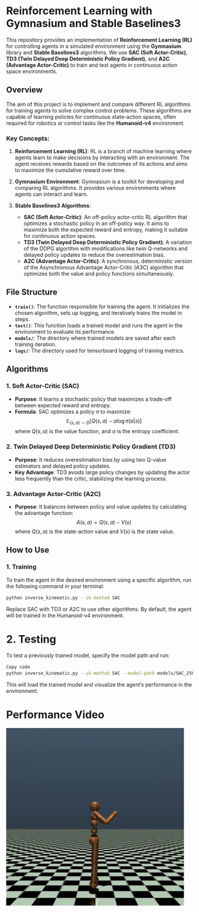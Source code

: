 # Reinforcement Learning with Gymnasium and Stable Baselines3

This repository provides an implementation of **Reinforcement Learning (RL)** for controlling agents in a simulated environment using the **Gymnasium** library and **Stable Baselines3** algorithms. We use **SAC (Soft Actor-Critic)**, **TD3 (Twin Delayed Deep Deterministic Policy Gradient)**, and **A2C (Advantage Actor-Critic)** to train and test agents in continuous action space environments.

## Overview

The aim of this project is to implement and compare different RL algorithms for training agents to solve complex control problems. These algorithms are capable of learning policies for continuous state-action spaces, often required for robotics or control tasks like the **Humanoid-v4** environment.

### Key Concepts:

1. **Reinforcement Learning (RL)**: RL is a branch of machine learning where agents learn to make decisions by interacting with an environment. The agent receives rewards based on the outcomes of its actions and aims to maximize the cumulative reward over time.

2. **Gymnasium Environment**: Gymnasium is a toolkit for developing and comparing RL algorithms. It provides various environments where agents can interact and learn.

3. **Stable Baselines3 Algorithms**:
   - **SAC (Soft Actor-Critic)**: An off-policy actor-critic RL algorithm that optimizes a stochastic policy in an off-policy way. It aims to maximize both the expected reward and entropy, making it suitable for continuous action spaces.
   - **TD3 (Twin Delayed Deep Deterministic Policy Gradient)**: A variation of the DDPG algorithm with modifications like twin Q-networks and delayed policy updates to reduce the overestimation bias.
   - **A2C (Advantage Actor-Critic)**: A synchronous, deterministic version of the Asynchronous Advantage Actor-Critic (A3C) algorithm that optimizes both the value and policy functions simultaneously.

## File Structure

- **`train()`**: The function responsible for training the agent. It initializes the chosen algorithm, sets up logging, and iteratively trains the model in steps.
- **`test()`**: This function loads a trained model and runs the agent in the environment to evaluate its performance.
- **`models/`**: The directory where trained models are saved after each training iteration.
- **`logs/`**: The directory used for tensorboard logging of training metrics.

## Algorithms

### 1. **Soft Actor-Critic (SAC)**
- **Purpose**: It learns a stochastic policy that maximizes a trade-off between expected reward and entropy.
- **Formula**: SAC optimizes a policy $\pi$ to maximize:
  $$
  \mathbb{E}_{(s, a) \sim D} \left[ Q(s,a) - \alpha \log \pi(a|s) \right]
  $$
  where $Q(s,a)$ is the value function, and $\alpha$ is the entropy coefficient.

### 2. **Twin Delayed Deep Deterministic Policy Gradient (TD3)**
- **Purpose**: It reduces overestimation bias by using two Q-value estimators and delayed policy updates.
- **Key Advantage**: TD3 avoids large policy changes by updating the actor less frequently than the critic, stabilizing the learning process.

### 3. **Advantage Actor-Critic (A2C)**
- **Purpose**: It balances between policy and value updates by calculating the advantage function:
  $$
  A(s, a) = Q(s, a) - V(s)
  $$
  where $Q(s, a)$ is the state-action value and $V(s)$ is the state value.

## How to Use

### 1. Training

To train the agent in the desired environment using a specific algorithm, run the following command in your terminal:

```bash
python inverse_kinematic.py --ik-method SAC
```
Replace SAC with TD3 or A2C to use other algorithms. By default, the agent will be trained in the Humanoid-v4 environment.

# 2. Testing
To test a previously trained model, specify the model path and run:

```bash
Copy code
python inverse_kinematic.py --ik-method SAC --model-path models/SAC_25000.zip
```

This will load the trained model and visualize the agent’s performance in the environment.

# Performance Video
![Humanoid Walk](humanoid_walk.gif)
